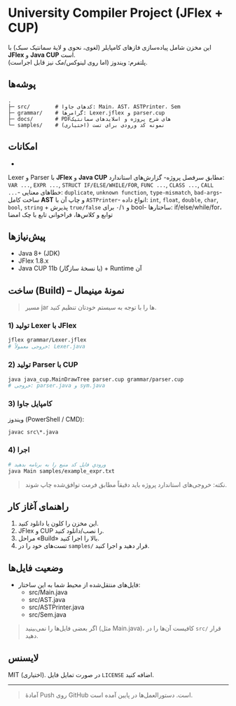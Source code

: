 # University Compiler Project (JFlex + CUP)

این مخزن شامل پیاده‌سازی فازهای کامپایلر (لغوی، نحوی و لایهٔ سمانتیک سبک) با **JFlex** و **Java CUP** است.  
پلتفرم: ویندوز (اما روی لینوکس/مک نیز قابل اجراست).

## پوشه‌ها
```
.
├─ src/        # کدهای جاوا: Main، AST، ASTPrinter، Sem
├─ grammar/    # گرامرها: Lexer.jflex و parser.cup
├─ docs/       # PDFهای شرح پروژه و اسلایدهای سمانتیک
└─ samples/    # (اختیاری) نمونه کد ورودی برای تست
```

## امکانات
- 
Lexer و Parser با **JFlex** و **Java CUP** مطابق سرفصل پروژه- گزارش‌های استاندارد: `VAR ...`, `EXPR ...`, `STRUCT IF/ELSE/WHILE/FOR`, `FUNC ...`, `CLASS ...`, `CALL ...`- خطاهای معنایی: `duplicate`, `unknown function`, `type-mismatch`, `bad-args`- ساخت کامل **AST** و چاپ آن با `ASTPrinter`- انواع داده: `int`, `float`, `double`, `char`, `bool`, `string` + پذیرش `true/false` و ۰/۱ برای bool- ساختارها: if/else/while/for، توابع و کلاس‌ها، فراخوانی تابع با چک امضا

## پیش‌نیازها
- Java 8+ (JDK)
- JFlex 1.8.x
- Java CUP 11b (یا نسخهٔ سازگار) + Runtime آن

## ساخت (Build) – نمونهٔ مینیمال
> مسیر jar ها را با توجه به سیستم خودتان تنظیم کنید.

### 1) تولید Lexer با JFlex
```bash
jflex grammar/Lexer.jflex
# خروجی معمولاً: Lexer.java
```

### 2) تولید Parser با CUP
```bash
java java_cup.MainDrawTree parser.cup grammar/parser.cup
# خروجی: parser.java و sym.java
```

### 3) کامپایل جاوا
ویندوز (PowerShell / CMD):
```bat
javac src\*.java
```


### 4) اجرا
```bash
# ورودیِ فایل کد منبع را به برنامه بدهید
java Main samples/example_expr.txt
```

> نکته: خروجی‌های استاندارد پروژه باید دقیقاً مطابق فرمت توافق‌شده چاپ شوند.

## راهنمای آغاز کار
1. این مخزن را کلون یا دانلود کنید.
2. JFlex و CUP را نصب/دانلود کنید.
3. مراحل «Build» بالا را اجرا کنید.
4. تست‌های خود را در `samples/` قرار دهید و اجرا کنید.

## وضعیت فایل‌ها
- فایل‌های منتقل‌شده از محیط شما به این ساختار:  
  - src/Main.java
  - src/AST.java
  - src/ASTPrinter.java
  - src/Sem.java

> اگر بعضی فایل‌ها را نمی‌بینید (مثل Main.java)، کافیست آن‌ها را در `src/` قرار دهید.

## لایسنس
MIT (اختیاری). در صورت تمایل فایل `LICENSE` اضافه کنید.

---

> آمادهٔ Push روی GitHub است. دستورالعمل‌ها در پایین آمده است.
